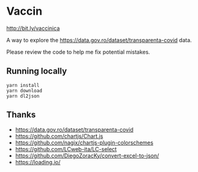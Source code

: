 # Vaccin

http://bit.ly/vaccinica

A way to explore the https://data.gov.ro/dataset/transparenta-covid data.

Please review the code to help me fix potential mistakes.

## Running locally

```
yarn install
yarn download
yarn dl2json
```

## Thanks

* https://data.gov.ro/dataset/transparenta-covid
* https://github.com/chartjs/Chart.js
* https://github.com/nagix/chartjs-plugin-colorschemes
* https://github.com/LCweb-ita/LC-select
* https://github.com/DiegoZoracKy/convert-excel-to-json/
* https://loading.io/
